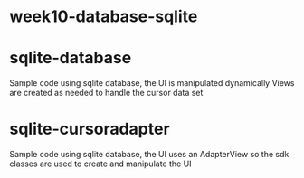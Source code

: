 # week10-database-sqlite
# sqlite-database
Sample code using sqlite database, the UI is manipulated dynamically
Views are created as needed to handle the cursor data set
# sqlite-cursoradapter
Sample code using sqlite database, the UI uses an AdapterView 
so  the sdk classes are used to create and manipulate the UI
